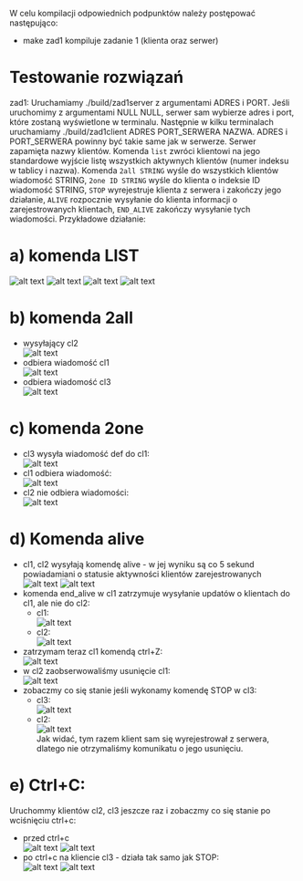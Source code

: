 W celu kompilacji odpowiednich podpunktów należy postępować następująco:
- make zad1 kompiluje zadanie 1 (klienta oraz serwer)

# Testowanie rozwiązań
zad1: Uruchamiamy ./build/zad1server z argumentami ADRES i PORT. Jeśli uruchomimy z argumentami NULL NULL, serwer sam wybierze adres i port, które zostaną wyświetlone w terminalu. Następnie w kilku terminalach uruchamiamy ./build/zad1client ADRES PORT_SERWERA NAZWA. ADRES i PORT_SERWERA powinny być takie same jak w serwerze. Serwer zapamięta nazwy klientów. Komenda `list` zwróci klientowi na jego standardowe wyjście listę wszystkich aktywnych klientów (numer indeksu w tablicy i nazwa). Komenda `2all STRING` wyśle do wszystkich klientów wiadomość STRING, `2one ID STRING` wyśle do klienta o indeksie ID wiadomość STRING, `STOP` wyrejestruje klienta z serwera i zakończy jego działanie, `ALIVE` rozpocznie wysyłanie do klienta informacji o zarejestrowanych klientach, `END_ALIVE` zakończy wysyłanie tych wiadomości. Przykładowe działanie:
# a) komenda LIST
![alt text](images/image-3.png)  ![alt text](images/image.png) ![alt text](images/image-2.png)  ![alt text](images/image-1.png)     

# b) komenda 2all

- wysyłający cl2  
  ![alt text](images/image-4.png) 
- odbiera wiadomość cl1  
  ![alt text](images/image-5.png)  
- odbiera wiadomość cl3  
  ![alt text](images/image-6.png) 

# c) komenda 2one
- cl3 wysyła wiadomość def do cl1:     
  ![alt text](images/image-8.png)
- cl1 odbiera wiadomość:    
  ![alt text](images/image-23.png)
- cl2 nie odbiera wiadomości:    
  ![alt text](images/image-10.png)

# d) Komenda alive
- cl1, cl2 wysyłają  komendę alive - w jej wyniku są co 5 sekund powiadamiani o statusie  aktywności klientów zarejestrowanych    
  ![alt text](images/image-11.png)
  ![alt text](images/image-12.png)
- komenda end_alive w cl1 zatrzymuje wysyłanie updatów o klientach do cl1, ale nie do cl2:  
  - cl1:   
  ![alt text](images/image-13.png)
  - cl2:   
    ![alt text](images/image-14.png)
- zatrzymam teraz cl1 komendą ctrl+Z:       
  ![alt text](images/image-15.png)
- w cl2 zaobserwowaliśmy usunięcie cl1:    
  ![alt text](images/image-16.png)
- zobaczmy co się stanie jeśli wykonamy komendę STOP w cl3:   
  - cl3:  
    ![alt text](images/image-17.png)  
  - cl2:   
    ![alt text](images/image-18.png)    
    Jak widać, tym razem klient sam się wyrejestrował z serwera, dlatego nie otrzymaliśmy komunikatu o jego usunięciu.
# e) Ctrl+C:   
Uruchommy klientów cl2, cl3 jeszcze raz i zobaczmy co się stanie po wciśnięciu ctrl+c:
- przed ctrl+c   
  ![alt text](images/image-19.png)
  ![alt text](images/image-20.png)
- po ctrl+c na kliencie cl3 - działa tak samo jak STOP:   
  ![alt text](images/image-24.png)
  ![alt text](images/image-22.png)

